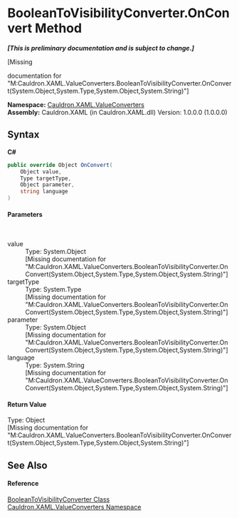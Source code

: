 # BooleanToVisibilityConverter.OnConvert Method 
 _**\[This is preliminary documentation and is subject to change.\]**_

\[Missing <summary> documentation for "M:Cauldron.XAML.ValueConverters.BooleanToVisibilityConverter.OnConvert(System.Object,System.Type,System.Object,System.String)"\]

**Namespace:**&nbsp;<a href="N_Cauldron_XAML_ValueConverters">Cauldron.XAML.ValueConverters</a><br />**Assembly:**&nbsp;Cauldron.XAML (in Cauldron.XAML.dll) Version: 1.0.0.0 (1.0.0.0)

## Syntax

**C#**<br />
``` C#
public override Object OnConvert(
	Object value,
	Type targetType,
	Object parameter,
	string language
)
```


#### Parameters
&nbsp;<dl><dt>value</dt><dd>Type: System.Object<br />\[Missing <param name="value"/> documentation for "M:Cauldron.XAML.ValueConverters.BooleanToVisibilityConverter.OnConvert(System.Object,System.Type,System.Object,System.String)"\]</dd><dt>targetType</dt><dd>Type: System.Type<br />\[Missing <param name="targetType"/> documentation for "M:Cauldron.XAML.ValueConverters.BooleanToVisibilityConverter.OnConvert(System.Object,System.Type,System.Object,System.String)"\]</dd><dt>parameter</dt><dd>Type: System.Object<br />\[Missing <param name="parameter"/> documentation for "M:Cauldron.XAML.ValueConverters.BooleanToVisibilityConverter.OnConvert(System.Object,System.Type,System.Object,System.String)"\]</dd><dt>language</dt><dd>Type: System.String<br />\[Missing <param name="language"/> documentation for "M:Cauldron.XAML.ValueConverters.BooleanToVisibilityConverter.OnConvert(System.Object,System.Type,System.Object,System.String)"\]</dd></dl>

#### Return Value
Type: Object<br />\[Missing <returns> documentation for "M:Cauldron.XAML.ValueConverters.BooleanToVisibilityConverter.OnConvert(System.Object,System.Type,System.Object,System.String)"\]

## See Also


#### Reference
<a href="T_Cauldron_XAML_ValueConverters_BooleanToVisibilityConverter">BooleanToVisibilityConverter Class</a><br /><a href="N_Cauldron_XAML_ValueConverters">Cauldron.XAML.ValueConverters Namespace</a><br />